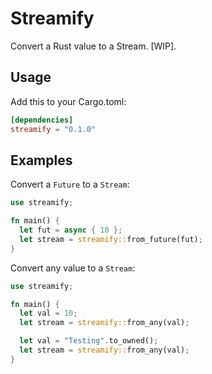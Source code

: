 # Streamify

Convert a Rust value to a Stream. [WIP].


## Usage

Add this to your Cargo.toml:

```toml
[dependencies]
streamify = "0.1.0"
```

## Examples

Convert a `Future` to a `Stream`:

```rust
use streamify;

fn main() {
  let fut = async { 10 };
  let stream = streamify::from_future(fut);
}
```

Convert any value to a `Stream`:

```rust
use streamify;

fn main() {
  let val = 10;
  let stream = streamify::from_any(val);

  let val = "Testing".to_owned();
  let stream = streamify::from_any(val);
}
```